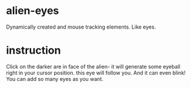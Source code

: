 # alien-eyes
Dynamically created and mouse tracking elements. Like eyes.
# instruction
Click on the darker are in face of the alien- it will generate some eyeball right in your cursor position. this eye will follow you. And it can even blink!
You can add so many eyes as you want.